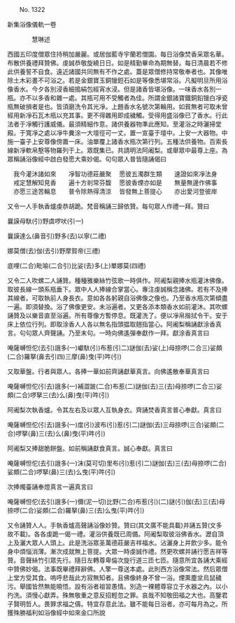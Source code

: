﻿　　No. 1322

新集浴像儀軌一卷

　　　　慧琳述


西國五印度僧眾住持稍加嚴麗。或居伽藍寺宇蘭若僧園。每日浴像焚香采眾名華。布散供養禮拜贊佛。虔誠恭敬旋繞日日。如是精勤畢命為期無替。每日清晨若不修此供養誓不自食。遠近諸國共同無有不作之處。蓋是眾僧修持常敬奉者也。其像唯除土木彩畫不可浴之。若是金銀寶玉銅镴鋀石如是等像悉堪常浴。凡擬明旦所用浴像香水。今夕各別浸香細搗絹包經宵水浸。但是諸香皆堪浴像。一味香水各別一瓶。亦不以多香和雜一處。其瓶可用不受觸者為佳。所謂金銀諸寶鐵銅鉛镴白凈瓷瓶無破損者是也。皆須磨洗令其光凈。上題香水名號次第輪用。如貧無者可取未曾經用新凈石瓦木瓶以充其事。更不得雜用即成穢觸。受得用盛浴像已了香水。行此法者于凈觸行護威儀。最須精細作意。諸供養器物準此應知。至灌浴之時灑掃堂殿。于寬凈之處以凈牛糞涂一大壇徑可一丈。置一宣臺于壇中。上安一大器物。中施一臺子上安尊像傍置一床。油單覆上諸香水瓶次第行列。五種法供養物。百索長線新凈軟帛墼等物羅列于上。眾既集已。共請明法阿阇梨。或舉眾中最尊上座。為眾稱誦浴像經中啟白發愿大乘妙偈。句句眾人普皆隨誦偈曰

　我今灌沐諸如來　　凈智功德莊嚴聚
　愿彼五濁群生類　　速證如來凈法身
　戒定慧解知見香　　遍十方剎常芬馥
　愿彼香煙亦如是　　無量無邊作佛事
　亦愿三途苦輪息　　普令除熱得清涼
　皆發無上菩提心　　亦出愛河登彼岸　

又令一人手執香爐虔恭胡跪。梵音稱誦三歸依贊。每句眾人作禮一拜。贊曰

曩謨母馱(引)野虞啰吠(引一)

曩謨達么(鼻音引)野多(去)以寧(二禮)

娜莫僧(去)伽(去引)野摩賀帝(三禮)

底哩(二合)毗喻(二合引)比娑(去)多(上)單娜莫(四禮)

又令二人吹螺二人誦贊。種種雅樂絲竹弦歌一時俱作。阿阇梨親捧水瓶灌沐佛像。取彼長線一頭系瓶垂下。眾中人人捧線合掌當心。專注虔誠稱念諸佛。若有不及捧其線者。可取執前人身長衣。意如各各躬親自浴佛像之像也。乃至香水瓶次第傾盡一遍。即須替換。浴了佛像更安。未浴遍者。又更各添本類香水如前灌沐。其吹螺誦贊及以樂音直至浴遍。所有尊像方暫停息。既灌洗了。便以凈帛揩拭令干。安于床上依位行列。即取涂香人人各以無名指頭揾取翹指當心。阿阇梨稱誦獻涂香真言。句句眾人齊聲誦。乃至末句。一時向佛遙彈奉獻作一拜。獻涂香真言曰

唵薩嚩怛佗(去引)誐多(一)巘馱(引)布惹(引二)謎伽(去)娑(上)母捺啰(二合三)娑頗(二合)羅拏(鼻去引四)三摩(鼻)曳(平)吽(引)

又取華盤。行者與眾人。各捧一華如前齊誦獻華真言。向佛遙散奉華真言曰

唵薩嚩怛佗(引去)誐多(一)補澀跛(二合)布惹(二)謎伽(去)三(去)母捺啰(二合三)娑頗(二合)啰拏三(去)么(鼻)曳(平)吽(引)

阿阇梨次執香爐。令其左右及以眾人互執身衣。齊誦焚香真言普心奉獻。真言曰

唵薩嚩怛佗(引去)誐多(一)度(引)波布(引)惹(引二)謎伽(去)三母捺啰(三合)娑頗(二合)啰拏(鼻)三(去)么(鼻)曳(平)吽(引)

阿阇梨又捧甜脆餅盤。如前稱誦獻食真言。誠心奉獻。真言曰

唵薩嚩怛佗(去引)誐多(一)沫(莫可切)里布(引)惹(引二)謎伽(去)三(去)母捺啰(二合)娑頗(二合)啰拏(鼻)三(去)么曳(平)吽(引)

次捧燭臺誦奉燈真言一遍真言曰

唵薩嚩怛佗(去引)誐多(一)儞(泥一切)比野(二合)布惹(引)(二)謎(引)伽(去)三(去)母捺啰(二合)娑頗(二合)羅拏(鼻)三(去)么曳(平)吽(引)

又令誦贊人人。手執香爐高聲誦浴像妙贊。贊曰(其文廣不能具載)并誦五贊(文多故不載)。各各虔跪一偈一禮。灌浴供養既已周備。阿阇梨取彼浴佛香水。瀝自頂上及灑大眾人人頭上。此是洗浴眾圣萬德莊嚴吉祥福水。沾灑身上并飲少多。能令身中煩惱消薄。漸次成就無上菩提。大眾一時虔誠作禮。然更吹螺并誦行愿吉祥等贊。音聲絲竹引眾先行。隨日左轉尊卑倫次旋行道三匝七匝。隨意所宜各誦大乘經中贊佛妙偈。法事既畢禮拜辭佛。人擎一尊送本處。此則西方浴像常法。然后眾僧上堂方受其食。嗚呼悲哉此方寂無知者。且佛像終身不曾一浴。煙熏塵坌烏鼠穢污。舉國皆然無能曉悟。設有浴者祖習愚情。別造一裸體尊容立于水器之內。以小扚洗。須慢心獻弄。殊無敬重之意反招輕忽之罪。哀哉不知敬田福之大也。高鑒君子賢明哲人。畏罪求福之儔。特宜存意此法。雖不能每日浴者。亦可每月為之。所獲殊勝福利如浴像經中如來金口所說
